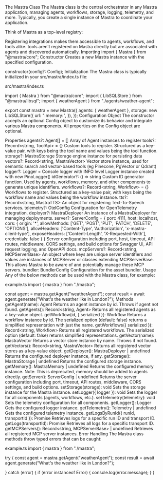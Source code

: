 The Mastra Class
The Mastra class is the central orchestrator in any Mastra application, managing agents, workflows, storage, logging, telemetry, and more. Typically, you create a single instance of Mastra to coordinate your application.

Think of Mastra as a top-level registry:

Registering integrations makes them accessible to agents, workflows, and tools alike.
tools aren’t registered on Mastra directly but are associated with agents and discovered automatically.
Importing
import { Mastra } from "@mastra/core";
Constructor
Creates a new Mastra instance with the specified configuration.

constructor(config?: Config);
Initialization
The Mastra class is typically initialized in your src/mastra/index.ts file:

src/mastra/index.ts

import { Mastra } from "@mastra/core";
import { LibSQLStore } from "@mastra/libsql";
import { weatherAgent } from "./agents/weather-agent";
 
export const mastra = new Mastra({
  agents: { weatherAgent },
  storage: new LibSQLStore({
    url: ":memory:",
  }),
});
Configuration Object
The constructor accepts an optional Config object to customize its behavior and integrate various Mastra components. All properties on the Config object are optional.

Properties
agents?:
Agent[]
= []
Array of Agent instances to register
tools?:
Record<string, ToolApi>
= {}
Custom tools to register. Structured as a key-value pair, with keys being the tool name and values being the tool function.
storage?:
MastraStorage
Storage engine instance for persisting data
vectors?:
Record<string, MastraVector>
Vector store instance, used for semantic search and vector-based tools (eg Pinecone, PgVector or Qdrant)
logger?:
Logger
= Console logger with INFO level
Logger instance created with new PinoLogger()
idGenerator?:
() => string
Custom ID generator function. Used by agents, workflows, memory, and other components to generate unique identifiers.
workflows?:
Record<string, Workflow>
= {}
Workflows to register. Structured as a key-value pair, with keys being the workflow name and values being the workflow instance.
tts?:
Record<string, MastraTTS>
An object for registering Text-To-Speech services.
telemetry?:
OtelConfig
Configuration for OpenTelemetry integration.
deployer?:
MastraDeployer
An instance of a MastraDeployer for managing deployments.
server?:
ServerConfig
= { port: 4111, host: localhost, cors: { origin: '*', allowMethods: ['GET', 'POST', 'PUT', 'PATCH', 'DELETE', 'OPTIONS'], allowHeaders: ['Content-Type', 'Authorization', 'x-mastra-client-type'], exposeHeaders: ['Content-Length', 'X-Requested-With'], credentials: false } }
Server configuration including port, host, timeout, API routes, middleware, CORS settings, and build options for Swagger UI, API request logging, and OpenAPI docs.
mcpServers?:
Record<string, MCPServerBase>
An object where keys are unique server identifiers and values are instances of MCPServer or classes extending MCPServerBase. This allows Mastra to be aware of and potentially manage these MCP servers.
bundler:
BundlerConfig
Configuration for the asset bundler.
Usage
Any of the below methods can be used with the Mastra class, for example:

example.ts
import { mastra } from "./mastra";
 
const agent = mastra.getAgent("weatherAgent");
const result = await agent.generate("What's the weather like in London?");
Methods
getAgent(name):
Agent
Returns an agent instance by id. Throws if agent not found.
getAgents():
Record<string, Agent>
Returns all registered agents as a key-value object.
getWorkflow(id, { serialized }):
Workflow
Returns a workflow instance by id. The serialized option (default: false) returns a simplified representation with just the name.
getWorkflows({ serialized }):
Record<string, Workflow>
Returns all registered workflows. The serialized option (default: false) returns simplified representations.
getVector(name):
MastraVector
Returns a vector store instance by name. Throws if not found.
getVectors():
Record<string, MastraVector>
Returns all registered vector stores as a key-value object.
getDeployer():
MastraDeployer | undefined
Returns the configured deployer instance, if any.
getStorage():
MastraStorage | undefined
Returns the configured storage instance.
getMemory():
MastraMemory | undefined
Returns the configured memory instance. Note: This is deprecated, memory should be added to agents directly.
getServer():
ServerConfig | undefined
Returns the server configuration including port, timeout, API routes, middleware, CORS settings, and build options.
setStorage(storage):
void
Sets the storage instance for the Mastra instance.
setLogger({ logger }):
void
Sets the logger for all components (agents, workflows, etc.).
setTelemetry(telemetry):
void
Sets the telemetry configuration for all components.
getLogger():
Logger
Gets the configured logger instance.
getTelemetry():
Telemetry | undefined
Gets the configured telemetry instance.
getLogsByRunId({ runId, transportId }):
Promise<any>
Retrieves logs for a specific run ID and transport ID.
getLogs(transportId):
Promise<any>
Retrieves all logs for a specific transport ID.
getMCPServers():
Record<string, MCPServerBase> | undefined
Retrieves all registered MCP server instances.
Error Handling
The Mastra class methods throw typed errors that can be caught:

example.ts
import { mastra } from "./mastra";
 
try {
  const agent = mastra.getAgent("weatherAgent");
  const result = await agent.generate("What's the weather like in London?");
 
} catch (error) {
  if (error instanceof Error) {
    console.log(error.message);
  }
}